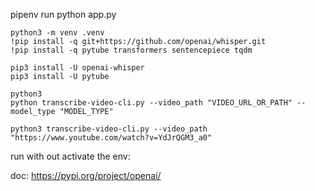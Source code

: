 pipenv run python app.py

```
python3 -m venv .venv 
!pip install -q git+https://github.com/openai/whisper.git
!pip install -q pytube transformers sentencepiece tqdm 

pip3 install -U openai-whisper
pip3 install -U pytube
```
```
python3
python transcribe-video-cli.py --video_path "VIDEO_URL_OR_PATH" --model_type "MODEL_TYPE"

python3 transcribe-video-cli.py --video_path "https://www.youtube.com/watch?v=YdJrQGM3_a0"
```




run with out activate the env:



doc:
https://pypi.org/project/openai/
